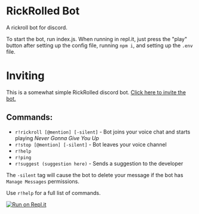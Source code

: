# RickRolled Bot
A rickroll bot for discord.

To start the bot, run index.js. When running in repl.it, just press the "play" button after setting up the config file, running `npm i`, and setting up the `.env` file.

# Inviting
This is a somewhat simple RickRolled discord bot.
[Click here to invite the bot.](https://discord.com/api/oauth2/authorize?client_id=954013789680967680&permissions=3272000&scope=bot)

## Commands:

- `r!rickroll [@mention] [-silent]` - Bot joins your voice chat and starts playing *Never Gonna Give You Up*
- `r!stop [@mention] [-silent]` - Bot leaves your voice channel
- `r!help`
- `r!ping`
- `r!suggest (suggestion here)` - Sends a suggestion to the developer

The `-silent` tag will cause the bot to delete your message if the bot has `Manage Messages` permissions.

Use `r!help` for a full list of commands.

[![Run on Repl.it](https://repl.it/badge/github/doinkythederp/rick-roll-bot)](https://repl.it/github/sestro09/RickRolled)
